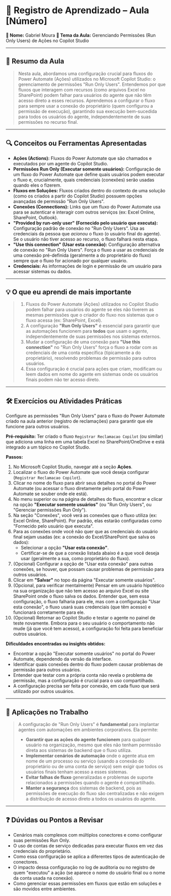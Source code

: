 # 📘 Registro de Aprendizado – Aula [Número]

**👤 Nome:** Gabriel Moura
**🎯 Tema da Aula:** Gerenciando Permissões (Run Only Users) de Ações no Copilot Studio

---

## 📝 Resumo da Aula
> Nesta aula, abordamos uma configuração crucial para fluxos do Power Automate (Ações) utilizados no Microsoft Copilot Studio: o gerenciamento de permissões "Run Only Users". Entendemos por que fluxos que interagem com recursos (como arquivos Excel no SharePoint) podem falhar para usuários do agente que não têm acesso direto a esses recursos. Aprendemos a configurar o fluxo para sempre usar a conexão do proprietário (quem configurou a permissão de execução), garantindo sua execução bem-sucedida para todos os usuários do agente, independentemente de suas permissões no recurso final.

---

## 🔍 Conceitos ou Ferramentas Apresentadas
- **Ações (Actions):** Fluxos do Power Automate que são chamados e executados por um agente do Copilot Studio.
- **Permissões Run Only (Executar somente usuários):** Configuração de um fluxo do Power Automate que define quais usuários podem executar o fluxo e, crucialmente, quais credenciais (conexões) serão usadas quando eles o fizerem.
- **Fluxos em Soluções:** Fluxos criados dentro do contexto de uma solução (como os criados a partir do Copilot Studio) possuem opções avançadas de permissão "Run Only Users".
- **Conexões (Connections):** Links que um fluxo do Power Automate usa para se autenticar e interagir com outros serviços (ex: Excel Online, SharePoint, Outlook).
- **"Provided by run-only user" (Fornecido pelo usuário que executa):** Configuração padrão de conexão no "Run Only Users". Usa as credenciais da pessoa que *acionou* o fluxo (o usuário final do agente). Se o usuário não tiver acesso ao recurso, o fluxo falhará nesta etapa.
- **"Use this connection" (Usar esta conexão):** Configuração alternativa de conexão no "Run Only Users". Força o fluxo a usar as credenciais de uma conexão pré-definida (geralmente a do proprietário do fluxo) sempre que o fluxo for acionado por qualquer usuário.
- **Credenciais:** As informações de login e permissão de um usuário para acessar sistemas ou dados.

---

## 💡 O que eu aprendi de mais importante
> 1.  Fluxos do Power Automate (Ações) utilizados no Copilot Studio podem falhar para usuários do agente se eles não tiverem as mesmas permissões que o criador do fluxo nos sistemas que o fluxo acessa (ex: SharePoint, Excel).
> 2.  A configuração **"Run Only Users"** é essencial para garantir que as automações funcionem para **todos** que usam o agente, independentemente de suas permissões nos sistemas externos.
> 3.  Mudar a configuração de uma conexão para **"Use this connection"** no "Run Only Users" força o fluxo a rodar com as credenciais de uma conta específica (tipicamente a do proprietário), resolvendo problemas de permissão para outros usuários.
> 4.  Essa configuração é crucial para ações que criam, modificam ou leem dados em nome do agente em sistemas onde os usuários finais podem não ter acesso direto.

---

## 🛠 Exercícios ou Atividades Práticas
 Configure as permissões "Run Only Users" para o fluxo do Power Automate criado na aula anterior (registro de reclamações) para garantir que ele funcione para outros usuários.

 **Pré-requisito:** Ter criado o fluxo `Registrar Reclamacao Copilot` (ou similar) que adiciona uma linha em uma tabela Excel no SharePoint/OneDrive e está integrado a um tópico no Copilot Studio.

 **Passos:**
 1.  No Microsoft Copilot Studio, navegar até a seção **Ações**.
 2.  Localizar o fluxo do Power Automate que você deseja configurar (`Registrar Reclamacao Copilot`).
 3.  Clicar no nome do fluxo para abrir seus detalhes no portal do Power Automate (ou acessar o fluxo diretamente pelo portal do Power Automate se souber onde ele está).
 4.  No menu superior ou na página de detalhes do fluxo, encontrar e clicar na opção **"Executar somente usuários"** (ou "Run Only Users", ou "Gerenciar permissões Run Only").
 5.  Na seção "Conexões", você verá as conexões que o fluxo utiliza (ex: Excel Online, SharePoint). Por padrão, elas estarão configuradas como "Fornecido pelo usuário que executa".
 6.  Para as conexões onde você não quer que as credenciais do usuário final sejam usadas (ex: a conexão do Excel/SharePoint que salva os dados):
     *   Selecionar a opção **"Usar esta conexão"**.
     *   Certificar-se de que a conexão listada abaixo é a que você deseja usar (geralmente a sua, como proprietário do fluxo).
 7.  (Opcional) Configurar a opção de "Usar esta conexão" para outras conexões, se houver, que possam causar problemas de permissão para outros usuários.
 8.  Clicar em **"Salvar"** no topo da página "Executar somente usuários".
 9.  (Opcional, para verificar mentalmente) Pensar em um usuário hipotético na sua organização que não tem acesso ao arquivo Excel ou site SharePoint onde o fluxo salva os dados. Entender que, sem essa configuração, o fluxo falharia para ele, mas com a configuração "Usar esta conexão", o fluxo usará suas credenciais (que têm acesso) e funcionará corretamente para ele.
 10. (Opcional) Retornar ao Copilot Studio e testar o agente no painel de teste novamente. Embora para o seu usuário o comportamento não mude (já que você tem acesso), a configuração foi feita para beneficiar outros usuários.

 **Dificuldades encontradas ou insights obtidos:**
 - Encontrar a opção "Executar somente usuários" no portal do Power Automate, dependendo da versão da interface.
 - Identificar quais conexões dentro do fluxo podem causar problemas de permissão para outros usuários.
 - Entender que testar com a própria conta não revela o problema de permissão, mas a configuração é crucial para o uso compartilhado.
 - A configuração precisa ser feita por conexão, em cada fluxo que será utilizado por outros usuários.

---

## 📌 Aplicações no Trabalho
> A configuração de "Run Only Users" é **fundamental** para implantar agentes com automações em ambientes corporativos. Ela permite:
> - **Garantir que as ações do agente funcionem** para qualquer usuário na organização, mesmo que eles não tenham permissão direta aos sistemas de backend que o fluxo utiliza.
> - **Implementar cenários de automação** onde o agente atua em nome de um processo ou serviço (usando a conexão do proprietário ou de uma conta de serviço) sem exigir que todos os usuários finais tenham acesso a esses sistemas.
> - **Evitar falhas de fluxo** generalizadas e problemas de suporte relacionados a permissões quando o agente é compartilhado.
> - **Manter a segurança** dos sistemas de backend, pois as permissões de execução do fluxo são centralizadas e não exigem a distribuição de acesso direto a todos os usuários do agente.

---

## ❓ Dúvidas ou Pontos a Revisar
- Cenários mais complexos com múltiplos conectores e como configurar suas permissões Run Only.
- O uso de contas de serviço dedicadas para executar fluxos em vez das credenciais do proprietário.
- Como essa configuração se aplica a diferentes tipos de autenticação de conectores.
- O impacto dessa configuração no log de auditoria ou no registro de quem "executou" a ação (se aparece o nome do usuário final ou o nome da conta usada na conexão).
- Como gerenciar essas permissões em fluxos que estão em soluções e são movidos entre ambientes.
